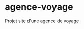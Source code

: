 # agence-voyage
Projet site d'une agence de voyage
<!-- Pour notre projet, la page "de base", de laquelle il faut partir pour découvrir notre site, est la page accueil-->
<!-- Son nom est : "Agence_page_accueil.html"-->
